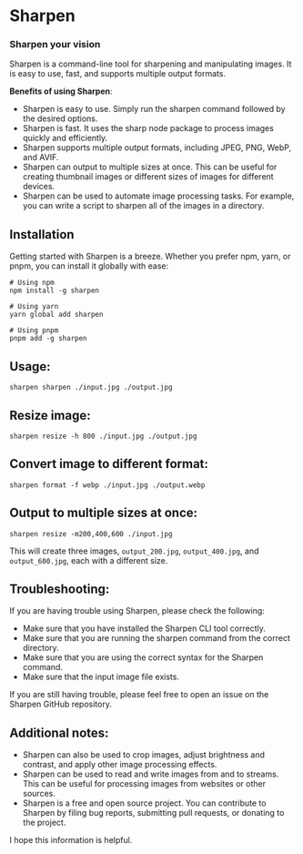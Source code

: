 # Sharpen
### Sharpen your vision

Sharpen is a command-line tool for sharpening and manipulating images. It is easy to use, fast, and supports multiple output formats.

**Benefits of using Sharpen**:

- Sharpen is easy to use. Simply run the sharpen command followed by the desired options.
- Sharpen is fast. It uses the sharp node package to process images quickly and efficiently.
- Sharpen supports multiple output formats, including JPEG, PNG, WebP, and AVIF.
- Sharpen can output to multiple sizes at once. This can be useful for creating thumbnail images or different sizes of images for different devices.
- Sharpen can be used to automate image processing tasks. For example, you can write a script to sharpen all of the images in a directory.

## Installation

Getting started with Sharpen is a breeze. Whether you prefer npm, yarn, or pnpm, you can install it globally with ease:

```shell
# Using npm
npm install -g sharpen

# Using yarn
yarn global add sharpen

# Using pnpm
pnpm add -g sharpen
```

## Usage:

```shel
sharpen sharpen ./input.jpg ./output.jpg
```

## Resize image:
```shell
sharpen resize -h 800 ./input.jpg ./output.jpg
```

## Convert image to different format:
```shell
sharpen format -f webp ./input.jpg ./output.webp
```

## Output to multiple sizes at once:
```shell
sharpen resize -m200,400,600 ./input.jpg
```
This will create three images, `output_200.jpg`, `output_400.jpg`, and `output_600.jpg`, each with a different size.

## Troubleshooting:

If you are having trouble using Sharpen, please check the following:

- Make sure that you have installed the Sharpen CLI tool correctly.
- Make sure that you are running the sharpen command from the correct directory.
- Make sure that you are using the correct syntax for the Sharpen command.
- Make sure that the input image file exists.

If you are still having trouble, please feel free to open an issue on the Sharpen GitHub repository.

## Additional notes:

- Sharpen can also be used to crop images, adjust brightness and contrast, and apply other image processing effects.
- Sharpen can be used to read and write images from and to streams. This can be useful for processing images from websites or other sources.
- Sharpen is a free and open source project. You can contribute to Sharpen by filing bug reports, submitting pull requests, or donating to the project.
  
I hope this information is helpful.
